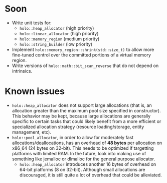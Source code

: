 # Soon
* Write unit tests for:
  * `holo::heap_allocator` (high priority)
  * `holo::linear_allocator` (high priority)
  * `holo::memory_region` (medium priority)
  * `holo::string_builder` (low priority)
* Implement `holo::memory_region::shrink(std::size_t)` to allow more fine-tuned
  control over the committed portions of a virtual memory region.
* Write versions of `holo::math::bit_scan_reverse` that do not depend on 
  intrinsics.

# Known issues
* `holo::heap_allocator` does not support large allocations (that is, an
  allocation greater than the maximum pool size specified in constructor). This
  behavior may be kept, because large allocations are generally specific to
  certain tasks that could likely benefit from a more efficient or specialized
  allocation strategy (resource loading/storage, entity management, etc).
* `holo::pool_allocator`, in order to allow for moderately fast
  allocations/deallocations, has an overhead of __48 bytes__ per allocation on
  x86_64 (24 bytes on 32-bit). This needs to be optimized if targetting
  platforms with limited RAM. In the future, look into making use of something
  like jemalloc or dlmalloc for the general purpose allocator.
   * `holo::heap_allocator` introduces another 16 bytes of overhead on 64-bit
     platforms (8 on 32-bit). Although small allocations are discouraged, it is
     still quite a lot of overhead that could be alleviated.